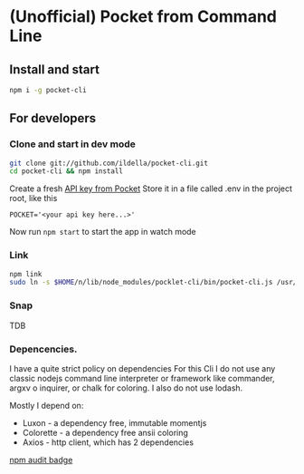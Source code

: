 # (Unofficial) Pocket from Command Line

## Install and start

```bash
npm i -g pocket-cli
```

## For developers

### Clone and start in dev mode

```bash
git clone git://github.com/ildella/pocket-cli.git
cd pocket-cli && npm install
```

Create a fresh [API key from Pocket](https://getpocket.com/developer/apps/new)
Store it in a file called .env in the project root, like this

```
POCKET='<your api key here...>'
```

Now run ```npm start``` to start the app in watch mode

### Link

```bash
npm link
sudo ln -s $HOME/n/lib/node_modules/pocklet-cli/bin/pocket-cli.js /usr/local/bin/pocklet
```

### Snap

TDB

### Depencencies. 

I have a quite strict policy on dependencies
For this Cli I do not use any classic nodejs command line interpreter or framework like commander, argxv o inquirer, or chalk for coloring. I also do not use lodash. 

Mostly I depend on:

  * Luxon - a dependency free, immutable momentjs
  * Colorette - a dependency free ansii coloring
  * Axios - http client, which has 2 dependencies

[npm audit badge](...)